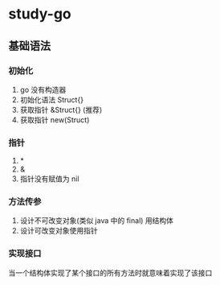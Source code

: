 # study-go

## 基础语法

### 初始化

1. go 没有构造器
2. 初始化语法  Struct{}
3. 获取指针 &Struct{} (推荐)
4. 获取指针 new(Struct)


### 指针
1. \*
2. &
3. 指针没有赋值为 nil


### 方法传参
1. 设计不可改变对象(类似 java 中的 final) 用结构体
2. 设计可改变对象使用指针

### 实现接口

当一个结构体实现了某个接口的所有方法时就意味着实现了该接口
